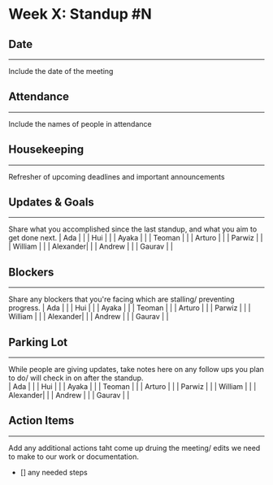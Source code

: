 # Week X: Standup #N
## Date
---
Include the date of the meeting
## Attendance
---
Include the names of people in attendance
## Housekeeping
---
Refresher of upcoming deadlines and important announcements  
## Updates & Goals
---
Share what you accomplished since the last standup, and what you aim to get done next.
| Ada      |                    |
| Hui      |                    |
| Ayaka    |                    |
| Teoman   |                    |
| Arturo   |                    |
| Parwiz   |                    |
| William  |                    |
| Alexander|                    |
| Andrew   |                    |
| Gaurav   |                    |
## Blockers
---
Share any blockers that you're facing which are stalling/ preventing progress.
| Ada      |                    |
| Hui      |                    |
| Ayaka    |                    |
| Teoman   |                    |
| Arturo   |                    |
| Parwiz   |                    |
| William  |                    |
| Alexander|                    |
| Andrew   |                    |
| Gaurav   |                    |
## Parking Lot
---
While people are giving updates, take notes here on any follow ups you plan to do/ will check in on after the standup.  
| Ada      |                    |
| Hui      |                    |
| Ayaka    |                    |
| Teoman   |                    |
| Arturo   |                    |
| Parwiz   |                    |
| William  |                    |
| Alexander|                    |
| Andrew   |                    |
| Gaurav   |                    |
## Action Items
---
Add any additional actions taht come up druing the meeting/ edits we need to make to our work or documentation.
- [] any needed steps